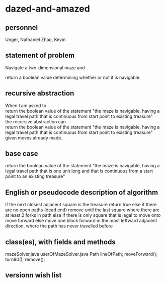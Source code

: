 # dazed-and-amazed

## personnel
  Unger, Nathaniel
  Zhao, Kevin
  
## statement of problem
  Navigate a two-dimensional maze and
  
  return a boolean value determining whether or not it is navigable.

## recursive abstraction
  When I am asked to
    <br>return the boolean value of the statement "the maze is navigable, having a legal travel path that is continuous from start point to existing treasure"
    <br>the recursive abstraction can
    <br>return the boolean value of the statement "the maze is navigable, having a legal travel path that is continuous from start point to existing treasure" given moves already made.
  
## base case
  return the boolean value of the statement "the maze is navigable, having a legal travel path that is one unit long and that is continuous from a start point to an existing treasure"
  
## English or pseudocode description of algorithm
  if the next closest adjacent square is the treasure
    return true
  else if there are no open paths (dead end)
    remove until the last square where there are at least 2 forks in path
  else 
    if there is only square that is legal to move onto
      move forward
    else 
      move one block forward in the most leftward adjacent direction,
      where the path has never travelled before
    
## class(es), with fields and methods
  mazeSolver.java
  userOfMazeSolver.java
  Path lineOfPath;
  moveForward();
  turn90();
  remove();

## version*n* wish list
